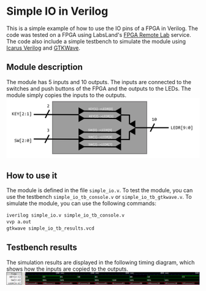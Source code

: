 # Simple IO in Verilog

This is a simple example of how to use the IO pins of a FPGA in Verilog. The code was tested on a FPGA using LabsLand's [FPGA Remote Lab](https://www.labsland.com/) service. The code also include a simple testbench to simulate the module using [Icarus Verilog](http://iverilog.icarus.com/) and [GTKWave](http://gtkwave.sourceforge.net/).

## Module description

The module has 5 inputs and 10 outputs. The inputs are connected to the switches and push buttons of the FPGA and the outputs to the LEDs. The module simply copies the inputs to the outputs.
![Module diagram](diagram.png)

## How to use it

The module is defined in the file `simple_io.v`. To test the module, you can use the testbench `simple_io_tb_console.v` or `simple_io_tb_gtkwave.v`. To simulate the module, you can use the following commands:

```bash
iverilog simple_io.v simple_io_tb_console.v
vvp a.out
gtkwave simple_io_tb_results.vcd
```

## Testbench results

The simulation results are displayed in the following timing diagram, which shows how the inputs are copied to the outputs.
![Testbench results](tb_results.png)
